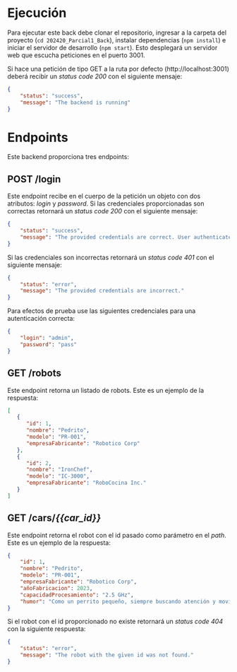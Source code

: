 # Ejecución

Para ejecutar este back debe clonar el repositorio, ingresar a la carpeta del proyecto (`cd 202420_Parcial1_Back`), instalar dependencias (`npm install`) e iniciar el servidor de desarrollo (`npm start`). Esto desplegará un servidor web que escucha peticiones en el puerto 3001.

Si hace una petición de tipo GET a la ruta por defecto (http://localhost:3001) deberá recibir un _status code 200_ con el siguiente mensaje:

```JSON
{
    "status": "success",
    "message": "The backend is running"
}
```

# Endpoints

Este backend proporciona tres endpoints:

## POST /login

Este endpoint recibe en el cuerpo de la petición un objeto con dos atributos: _login_ y _password_. Si las credenciales proporcionadas son correctas retornará un _status code 200_ con el siguiente mensaje:

```JSON
{
    "status": "success",
    "message": "The provided credentials are correct. User authenticated."
}
```

Si las credenciales son incorrectas retornará un _status code 401_ con el siguiente mensaje:

```JSON
{
    "status": "error",
    "message": "The provided credentials are incorrect."
}
```

Para efectos de prueba use las siguientes credenciales para una autenticación correcta:

```JSON
{
    "login": "admin",
    "password": "pass"
}
```

## GET /robots

Este endpoint retorna un listado de robots. Este es un ejemplo de la respuesta:

```JSON
[
   {
      "id": 1,
      "nombre": "Pedrito",
      "modelo": "PR-001",
      "empresaFabricante": "Robotico Corp"
   },
   {
      "id": 2,
      "nombre": "IronChef",
      "modelo": "IC-3000",
      "empresaFabricante": "RoboCocina Inc."
   }
]

```

## GET /cars/_{{car_id}}_

Este endpoint retorna el robot con el id pasado como parámetro en el _path_. Este es un ejemplo de la respuesta:

```JSON
{
    "id": 1,
    "nombre": "Pedrito",
    "modelo": "PR-001",
    "empresaFabricante": "Robotico Corp",
    "añoFabricacion": 2023,
    "capacidadProcesamiento": "2.5 GHz",
    "humor": "Como un perrito pequeño, siempre buscando atención y moviendo su 'cola' robótica"
}

```

Si el robot con el id proporcionado no existe retornará un _status code 404_ con la siguiente respuesta:

```JSON
{
    "status": "error",
    "message": "The robot with the given id was not found."
}
```
